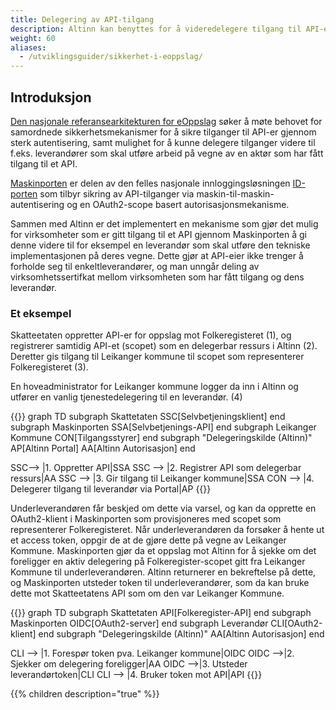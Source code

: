 ```yaml
---
title: Delegering av API-tilgang
description: Altinn kan benyttes for å videredelegere tilgang til API-er sikret med Maskinporten
weight: 60
aliases:
  - /utviklingsguider/sikkerhet-i-eoppslag/
---
```


## Introduksjon

[Den nasjonale referansearkitekturen for eOppslag](https://doc.difi.no/nasjonal-arkitektur/nab_referanse_arkitekturer_eoppslag/)
søker å møte behovet for samordnede sikkerhetsmekanismer for å sikre tilganger til API-er gjennom sterk autentisering, 
samt mulighet for å kunne delegere tilganger videre til f.eks. leverandører som skal utføre arbeid på vegne av en aktør som har fått tilgang til et API.

[Maskinporten](https://difi.github.io/felleslosninger/oidc_guide_maskinporten.html) er delen av den felles nasjonale innloggingsløsningen
[ID-porten](https://www.difi.no/fagomrader-og-tjenester/difis-felleslosninger/id-porten) som tilbyr sikring av API-tilganger
via maskin-til-maskin-autentisering og en OAuth2-scope basert autorisasjonsmekanisme.

Sammen med Altinn er det implementert en mekanisme som gjør det mulig for virksomheter som er gitt tilgang til et API
gjennom Maskinporten å gi denne videre til for eksempel en leverandør som skal utføre den tekniske implementasjonen på deres vegne.
Dette gjør at API-eier ikke trenger å forholde seg til enkeltleverandører, og man unngår deling av virksomhetssertifkat mellom virksomheten som har fått tilgang og dens leverandør.

### Et eksempel
Skatteetaten oppretter API-er for oppslag mot Folkeregisteret (1), og registrerer samtidig API-et (scopet) som en delegerbar ressurs i Altinn (2).
Deretter gis tilgang til Leikanger kommune til scopet som representerer Folkeregisteret (3). 

En hoveadministrator for Leikanger kommune logger da inn i Altinn og utfører en vanlig tjenestedelegering til en leverandør. (4)

{{<mermaid>}}
graph TD
  subgraph Skattetaten
    SSC[Selvbetjeningsklient]
  end
  subgraph Maskinporten
    SSA[Selvbetjenings-API]
  end
  subgraph Leikanger Kommune
     CON[Tilgangsstyrer]
  end
  subgraph "Delegeringskilde (Altinn)"
     AP[Altinn Portal]
     AA[Altinn Autorisasjon]
  end

  SSC--> |1. Oppretter API|SSA
  SSC --> |2. Registrer API som delegerbar ressurs|AA
  SSC --> |3. Gir tilgang til Leikanger kommune|SSA
  CON --> |4. Delegerer tilgang til leverandør via Portal|AP
{{</mermaid>}}

Underleverandøren får beskjed om dette via varsel, og kan da opprette en OAuth2-klient i Maskinporten som provisjoneres med scopet som representerer Folkeregisteret.
Når underleverandøren da forsøker å hente ut et access token, oppgir de at de gjøre dette på vegne av Leikanger Kommune.
Maskinporten gjør da et oppslag mot Altinn for å sjekke om det foreligger en aktiv delegering på Folkeregister-scopet gitt fra Leikanger Kommune til underleverandøren.
Altinn returnerer en bekreftelse på dette, og Maskinporten utsteder token til underleverandører, som da kan bruke dette mot Skatteetatens API som om den var Leikanger Kommune.

{{<mermaid>}}
graph TD
  subgraph Skattetaten
    API[Folkeregister-API]
  end
  subgraph Maskinporten
    OIDC[OAuth2-server]
  end
  subgraph Leverandør
     CLI[OAuth2-klient]
  end
  subgraph "Delegeringskilde (Altinn)"
     AA[Altinn Autorisasjon]
  end

  CLI --> |1. Forespør token pva. Leikanger kommune|OIDC
  OIDC -->|2. Sjekker om delegering foreligger|AA
  OIDC -->|3. Utsteder leverandørtoken|CLI
  CLI --> |4. Bruker token mot API|API
{{</mermaid>}}

{{% children description="true" %}}